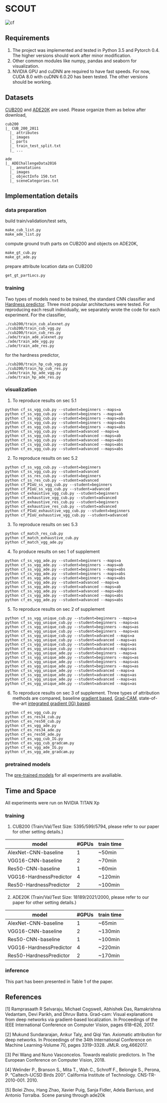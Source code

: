 # SCOUT

![cf](/Figs/cf.PNG)


## Requirements

1. The project was implemented and tested in Python 3.5 and Pytorch 0.4. The higher versions should work after minor modification.
2. Other common modules like numpy, pandas and seaborn for visualization.
3. NVIDIA GPU and cuDNN are required to have fast speeds. For now, CUDA 8.0 with cuDNN 6.0.20 has been tested. The other versions should be working.


## Datasets

[CUB200](http://www.vision.caltech.edu/visipedia/CUB-200-2011.html) and [ADE20K](http://sceneparsing.csail.mit.edu/) are used. Please organize them as below after download,


```
cub200
|_ CUB_200_2011
  |_ attributes
  |_ images
  |_ parts
  |_ train_test_split.txt
  |_ ...
```

```
ade
|_ ADEChallengeData2016
  |_ annotations
  |_ images
  |_ objectInfo 150.txt
  |_ sceneCategories.txt
```

## Implementation details

### data preparation

build train/validation/test sets,

```
make_cub_list.py
make_ade_list.py
```

compute ground truth parts on CUB200 and objects on ADE20K,

```
make_gt_cub.py
make_gt_ade.py
```

prepare attribute location data on CUB200

```
get_gt_partLocs.py
```

### training

Two types of models need to be trained, the standard CNN classifier and [Hardness predictor](http://openaccess.thecvf.com/content_ECCV_2018/html/Pei_Wang_Towards_Realistic_Predictors_ECCV_2018_paper.html). Three most popular architectures were tested. For reproducing each result individually, we separately wrote the code for each experiment. For the classifier,
```
./cub200/train_cub_alexnet.py
./cub200/train_cub_vgg.py
./cub200/train_cub_res.py
./ade/train_ade_alexnet.py
./ade/train_ade_vgg.py
./ade/train_ade_res.py
```
for the hardness predictor,
```
./cub200/train_hp_cub_vgg.py
./cub200/train_hp_cub_res.py
./ade/train_hp_ade_vgg.py
./ade/train_hp_ade_res.py
```

### visualization

1. To reproduce results on sec 5.1
```
python cf_ss_vgg_cub.py --student=beginners --maps=a
python cf_ss_vgg_cub.py --student=beginners --maps=ab
python cf_ss_vgg_cub.py --student=beginners --maps=abs
python cf_cs_vgg_cub.py --student=beginners --maps=abs
python cf_es_vgg_cub.py --student=beginners --maps=abs
python cf_ss_vgg_cub.py --student=advanced --maps=a
python cf_ss_vgg_cub.py --student=advanced --maps=ab
python cf_ss_vgg_cub.py --student=advanced --maps=abs
python cf_cs_vgg_cub.py --student=advanced --maps=abs
python cf_es_vgg_cub.py --student=advanced --maps=abs
```

2. To reproduce results on sec 5.2
```
python cf_ss_vgg_cub.py --student=beginners
python cf_ss_vgg_cub.py --student=advanced
python cf_ss_res_cub.py --student=beginners
python cf_ss_res_cub.py --student=advanced
python cf_PIoU_ss_vgg_cub.py --student=beginners
python cf_PIoU_ss_vgg_cub.py --student=advanced
python cf_exhaustive_vgg_cub.py --student=beginners
python cf_exhaustive_vgg_cub.py --student=advanced
python cf_exhaustive_res_cub.py --student=beginners
python cf_exhaustive_res_cub.py --student=advanced
python cf_PIoU_exhaustive_vgg_cub.py --student=beginners
python cf_PIoU_exhaustive_vgg_cub.py --student=advanced
```

3. To reproduce results on sec 5.3
```
python cf_match_res_cub.py
python cf_match_exhaustive_cub.py
python cf_match_vgg_ade.py
```

4. To produce results on sec 1 of supplement
```
python cf_ss_vgg_ade.py --student=beginners --maps=a
python cf_ss_vgg_ade.py --student=beginners --maps=ab
python cf_ss_vgg_ade.py --student=beginners --maps=abs
python cf_cs_vgg_ade.py --student=beginners --maps=abs
python cf_es_vgg_ade.py --student=beginners --maps=abs
python cf_ss_vgg_ade.py --student=advanced --maps=a
python cf_ss_vgg_ade.py --student=advanced --maps=ab
python cf_ss_vgg_ade.py --student=advanced --maps=abs
python cf_cs_vgg_ade.py --student=advanced --maps=abs
python cf_es_vgg_ade.py --student=advanced --maps=abs
```

5. To reproduce results on sec 2 of supplement
```
python cf_ss_vgg_unique_cub.py --student=beginners --maps=a
python cf_ss_vgg_unique_cub.py --student=beginners --maps=as
python cf_cs_vgg_unique_cub.py --student=beginners --maps=as
python cf_es_vgg_unique_cub.py --student=beginners --maps=as
python cf_ss_vgg_unique_cub.py --student=advanced --maps=a
python cf_ss_vgg_unique_cub.py --student=advanced --maps=as
python cf_cs_vgg_unique_cub.py --student=advanced --maps=as
python cf_es_vgg_unique_cub.py --student=advanced --maps=as
python cf_ss_vgg_unique_ade.py --student=beginners --maps=a
python cf_ss_vgg_unique_ade.py --student=beginners --maps=as
python cf_cs_vgg_unique_ade.py --student=beginners --maps=as
python cf_es_vgg_unique_ade.py --student=beginners --maps=as
python cf_ss_vgg_unique_ade.py --student=advanced --maps=a
python cf_ss_vgg_unique_ade.py --student=advanced --maps=as
python cf_cs_vgg_unique_ade.py --student=advanced --maps=as
python cf_es_vgg_unique_ade.py --student=advanced --maps=as
```

6. To reproduce results on sec 3 of supplement. Three types of attribution methods are compared, baseline [gradient based](https://arxiv.org/abs/1312.6034), [Grad-CAM](https://ieeexplore.ieee.org/document/8237336), state-of-the-art [integrated gradient (IG) based](https://dl.acm.org/citation.cfm?id=3306024).
```
python cf_es_vgg_cub.py
python cf_es_res34_cub.py
python cf_es_res50_cub.py
python cf_es_vgg_ade.py
python cf_es_res34_ade.py
python cf_es_res50_ade.py
python cf_es_vgg_cub_IG.py
python cf_es_vgg_cub_gradcam.py
python cf_es_vgg_ade_IG.py
python cf_es_vgg_ade_gradcam.py
```


### pretrained models

The [pre-trained models](https://drive.google.com/drive/folders/1fh1HMqjrFFctkTgjYvylEiUhEQP3aZOg?usp=sharing) for all experiments are availiable.




## Time and Space

All experiments were run on NVIDIA TITAN Xp 

### training

1. CUB200 (Train/Val/Test Size: 5395/599/5794, please refer to our paper for other setting details.)


model     | #GPUs | train time |
---------|--------|-----|
AlexNet-CNN-baseline     | 1 | ~50min    | 
VGG16-CNN-baseline     | 2 | ~70min    |
Res50-CNN-baseline     | 1 | ~60min    | 
VGG16-HardnessPredictor     | 4 | ~120min   |
Res50-HardnessPredictor     | 2 | ~100min    |

2. ADE20K (Train/Val/Test Size: 18189/2021/2000, please refer to our paper for other setting details.)


model     | #GPUs | train time |
---------|--------|-----|
AlexNet-CNN-baseline     | 1 | ~65min    | 
VGG16-CNN-baseline     | 2 | ~130min    |
Res50-CNN-baseline     | 1 | ~100min    |
VGG16-HardnessPredictor     | 4 | ~220min   |
Res50-HardnessPredictor     | 2 | ~170min    |

### inference

This part has been presented in Table 1 of the paper.



## References

[1] Ramprasaath R Selvaraju, Michael Cogswell, Abhishek Das, Ramakrishna Vedantam, Devi Parikh, and Dhruv Batra.  Grad-cam:  Visual explanations from deep networks via gradient-based localization.  In Proceedings of the IEEE International Conference on Computer Vision, pages 618–626, 2017.

[2] Mukund Sundararajan, Ankur Taly, and Qiqi Yan. Axiomatic attribution for deep networks. In Proceedings of the 34th International Conference on Machine Learning-Volume 70, pages 3319–3328. JMLR. org,4662017.

[3] Pei Wang and Nuno Vasconcelos. Towards realistic predictors. In The European Conference on Computer Vision, 2018.

[4] Welinder P., Branson S., Mita T., Wah C., Schroff F., Belongie S., Perona, P. “Caltech-UCSD Birds 200”. California Institute of Technology. CNS-TR-2010-001. 2010.

[5] Bolei  Zhou,  Hang  Zhao,  Xavier  Puig,  Sanja  Fidler,  Adela  Barriuso,  and  Antonio  Torralba.   Scene parsing through ade20k
